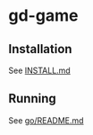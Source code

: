 # gd-game

## Installation

See [INSTALL.md](INSTALL.md)

## Running

See [go/README.md](go/README.md)
